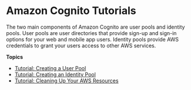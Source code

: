 # Amazon Cognito Tutorials<a name="tutorials"></a>

The two main components of Amazon Cognito are user pools and identity pools\. User pools are user directories that provide sign\-up and sign\-in options for your web and mobile app users\. Identity pools provide AWS credentials to grant your users access to other AWS services\.

**Topics**
+ [Tutorial: Creating a User Pool](tutorial-create-user-pool.md)
+ [Tutorial: Creating an Identity Pool](tutorial-create-identity-pool.md)
+ [Tutorial: Cleaning Up Your AWS Resources](tutorial-cleanup-tutorial.md)